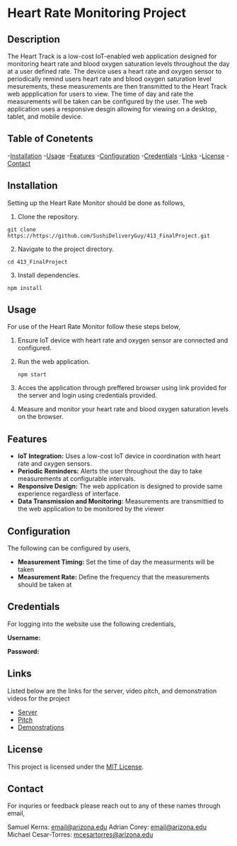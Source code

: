 # Heart Rate Monitoring Project

## Description

The Heart Track is a low-cost IoT-enabled web application designed for monitoring heart rate and blood oxygen 
saturation levels throughout the day at a user defined rate. The device uses a heart rate and oxygen sensor
to periodically remind users heart rate and blood oxygen saturation level mesurements, these measurements are then
transmitted to the Heart Track web appplication for users to view. The time of day and rate the measurements will be 
taken can be configured by the user. The web application uses a responsive desgin allowing for viewing on a desktop,
tablet, and mobile device.

## Table of Conetents

-[Installation](#installation)
-[Usage](#usage)
-[Features](#features)
-[Configuration](#configuration)
-[Credentials](#credentials)
-[Links](#links)
-[License](#lincense)
-[Contact](#contact)

## Installation

Setting up the Heart Rate Monitor should be done as follows,

1. Clone the repository.

`git clone https://https://github.com/SushiDeliveryGuy/413_FinalProject.git`

2. Navigate to the project directory.

`cd 413_FinalProject`

3. Install dependencies.

`npm install`

## Usage

For use of the Heart Rate Monitor follow these steps below,

1. Ensure IoT device with heart rate and oxygen sensor are connected and configured.
2. Run the web application.
   
    `npm start`
   
4. Acces the application through preffered browser using link provided for the server and login using credentials provided.
5. Measure and monitor your heart rate and blood oxygen saturation levels on the browser.

## Features

* **IoT Integration:** Uses a low-cost IoT device in coordination with heart rate and oxygen sensors.
* **Periodic Reminders:** Alerts the user throughout the day to take measurements at configurable intervals.
* **Responsive Design:** The web application is designed to provide same experience regardless of interface.
* **Data Transmission and Monitoring:** Measurements are transmittied to the web application to be monitored by the viewer

## Configuration

The following can be configured by users,

* **Measurement Timing:** Set the time of day the measurments will be taken
* **Measurement Rate:** Define the frequency that the measurements should be taken at

## Credentials

For logging into the website use the following credentials,

**Username:**

**Password:**

## Links

Listed below are the links for the server, video pitch, and demonstration videos for the project

* [Server](http://ec2-3-144-2-15.us-east-2.compute.amazonaws.com:3000)
* [Pitch]()
* [Demonstrations]()

## License

This project is licensed under the [MIT License](LICENSE).

## Contact

For inquries or feedback please reach out to any of these names through email,

Samuel Kerns: email@arizona.edu
Adrian Corey: email@arizona.edu
Michael Cesar-Torres: mcesartorres@arizona.edu

